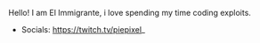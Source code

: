 Hello! I am El Immigrante, i love spending my time coding exploits. 
- Socials: https://twitch.tv/piepixel_
<!---
El-Immigrante/El-Immigrante is a ✨ special ✨ repository because its `README.md` (this file) appears on your GitHub profile.
You can click the Preview link to take a look at your changes.
--->
